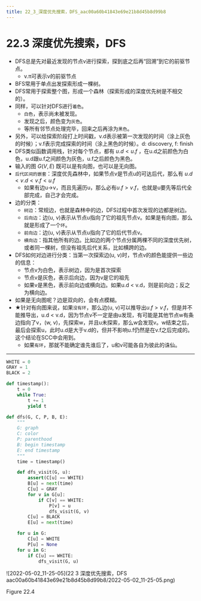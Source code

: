 ```yaml
---
title: 22_3_深度优先搜索，DFS_aac00a60b41843e69e21b8d45b8d99b8
---
```


# 22.3 深度优先搜索，DFS

- DFS总是先对最近发现的节点v进行探索，探到底之后再“回溯”到它的前驱节点。
    - v.π可表示v的前驱节点
- BFS常用于单点出发探索形成一棵树。
- DFS常用于探索整个图，形成一个森林（探索形成的深度优先树是不相交的）。
- 同样，可以针对DFS进行`着色`。
    - `白色`，表示尚未被发现。
    - 发现之后，颜色变为`灰色`。
    - 等所有邻节点处理完毕，回来之后再涂为`黑色`。
- 另外，可以给探索阶段打上时间戳，v.d表示被第一次发现的时间（涂上灰色的时候）；v.f表示完成探索的时间（涂上黑色的时候）。d: discovery, f: finish
- DFS类似函数调用栈，针对每个节点，都有 $u.d < u.f$ ，在u.d之前颜色为白色，u.d跟u.f之间颜色为灰色，u.f之后颜色为黑色。
- 输入的图 $G(V, E)$ 既可以是有向图，也可以是无向图。
- `后代区间的嵌套`：深度优先森林中，如果节点v是节点u的可达后代，那么有 $u.d < v.d < v.f < u.f$
    - 如果有边u→v，而且先遍历u，那么必有$u.f > v.f$，也就是u要先等后代全部完成，自己才会完成。
- 边的分类：
    - `树边`：常规边，也就是森林中的边，DFS过程中首次发现的边都是树边。
    - `后向边`：边(u, v)表示从节点u指向了它的祖先节点v。如果是有向图，那么就是形成了一个`环`。
    - `前向边`：边(u, v)表示从节点u指向了它的后代节点v。
    - `横向边`：指其他所有的边。比如边的两个节点分属两棵不同的深度优先树，或者同一棵树，但没有祖先后代关系，比如横跨的边。
- DFS如何对边进行分类：当第一次探索边(u, v)时，节点v的颜色能提供一些边的信息：
    - 节点v为白色，表示树边，因为是首次探索
    - 节点v是灰色，表示后向边，因为v是它的祖先
    - 如果v是黑色，表示前向边或横向边。如果u.d < v.d，则是前向边；反之为横向边。
- 如果是无向图呢？边是双向的，会有点模糊。
- ★针对有向图来说，如果`没有环`，那么边(u, v)可以推导出$u.f > v.f$，但是并不能推导出，u.d < v.d，因为节点v不一定是由u发现，有可能是其他节点w有条边指向了v，(w, v)，先探索w，并且u未探索，那么w会发现v。w结束之后，最后会探索u，此时u.d是大于v.d的，但并不影响u.f仍然是在v.f之后完成的。这个结论在SCC中会用到。
    - 如果`有环`，那就不能确定谁先谁后了，u和v可能各自为彼此的诛仙。

---

[](https://github.com/lzyerste/introduction_to_algorithms/blob/master/graph/dfs.py)

```python
WHITE = 0
GRAY = 1
BLACK = 2

def timestamp():
    t = 0
    while True:
        t += 1
        yield t

def dfs(G, C, P, B, E):
    """
    G: graph
    C: color
    P: parenthood
    B: begin timestamp
    E: end timestamp
    """
    time = timestamp()

    def dfs_visit(G, u):
        assert(C[u] == WHITE)
        B[u] = next(time)
        C[u] = GRAY
        for v in G[u]:
            if C[v] == WHITE:
                P[v] = u
                dfs_visit(G, v)
        C[u] = BLACK
        E[u] = next(time)

    for u in G:
        C[u] = WHITE
        P[u] = None
    for u in G:
        if C[u] == WHITE:
            dfs_visit(G, u)
```

![2022-05-02_11-25-05](22 3 深度优先搜索，DFS aac00a60b41843e69e21b8d45b8d99b8/2022-05-02_11-25-05.png)

Figure 22.4